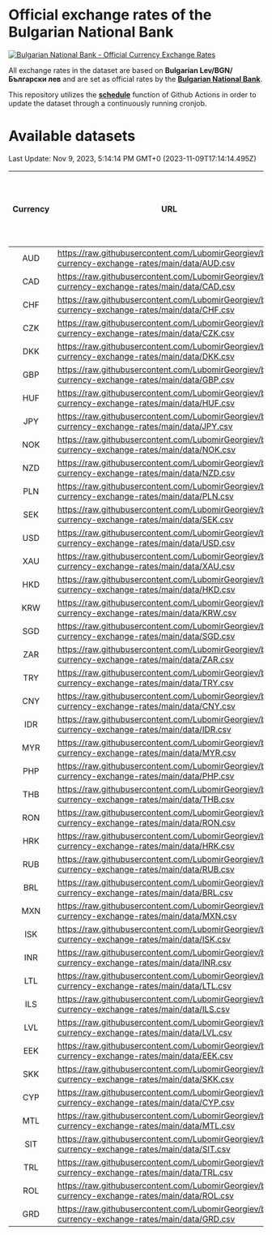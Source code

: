# Official exchange rates of the Bulgarian National Bank

[![Bulgarian National Bank - Official Currency Exchange Rates](https://github.com/LubomirGeorgiev/bnb-currency-exchange-rates/actions/workflows/update-rates.yml/badge.svg?branch=main)](https://github.com/LubomirGeorgiev/bnb-currency-exchange-rates/actions/workflows/update-rates.yml)

All exchange rates in the dataset are based on **Bulgarian Lev/BGN/Български лев** and are set as official rates by the [**Bulgarian National Bank**](https://www.bnb.bg/Statistics/StExternalSector/StExchangeRates/StERForeignCurrencies/index.htm?toLang=_EN).

This repository utilizes the [**schedule**](https://docs.github.com/en/actions/reference/events-that-trigger-workflows) function of Github Actions in order to update the dataset through a continuously running cronjob.

# Available datasets

<!-- START LINKS (DO NOT EVER FU*ING DELETE THIS COMMENT FOR THE LOVE OF YOUR LIFE!!! IF YOU ARE CURIOS HOW IT WORKS, YOU CAN HAVE A LOOK AT ./src/updateReadme.ts) -->

Last Update: Nov 9, 2023, 5:14:14 PM GMT+0 (2023-11-09T17:14:14.495Z)

| Currency | URL                                                                                             | Number of records | Number of missing days that were filled in |
| :------: | ----------------------------------------------------------------------------------------------- | :---------------: | :----------------------------------------: |
|   AUD    | https://raw.githubusercontent.com/LubomirGeorgiev/bnb-currency-exchange-rates/main/data/AUD.csv |       8794        |                    2714                    |
|   CAD    | https://raw.githubusercontent.com/LubomirGeorgiev/bnb-currency-exchange-rates/main/data/CAD.csv |       8794        |                    2714                    |
|   CHF    | https://raw.githubusercontent.com/LubomirGeorgiev/bnb-currency-exchange-rates/main/data/CHF.csv |       8794        |                    2714                    |
|   CZK    | https://raw.githubusercontent.com/LubomirGeorgiev/bnb-currency-exchange-rates/main/data/CZK.csv |       8794        |                    2714                    |
|   DKK    | https://raw.githubusercontent.com/LubomirGeorgiev/bnb-currency-exchange-rates/main/data/DKK.csv |       8794        |                    2714                    |
|   GBP    | https://raw.githubusercontent.com/LubomirGeorgiev/bnb-currency-exchange-rates/main/data/GBP.csv |       8794        |                    2714                    |
|   HUF    | https://raw.githubusercontent.com/LubomirGeorgiev/bnb-currency-exchange-rates/main/data/HUF.csv |       8794        |                    2714                    |
|   JPY    | https://raw.githubusercontent.com/LubomirGeorgiev/bnb-currency-exchange-rates/main/data/JPY.csv |       8794        |                    2714                    |
|   NOK    | https://raw.githubusercontent.com/LubomirGeorgiev/bnb-currency-exchange-rates/main/data/NOK.csv |       8794        |                    2714                    |
|   NZD    | https://raw.githubusercontent.com/LubomirGeorgiev/bnb-currency-exchange-rates/main/data/NZD.csv |       8794        |                    2714                    |
|   PLN    | https://raw.githubusercontent.com/LubomirGeorgiev/bnb-currency-exchange-rates/main/data/PLN.csv |       8794        |                    2714                    |
|   SEK    | https://raw.githubusercontent.com/LubomirGeorgiev/bnb-currency-exchange-rates/main/data/SEK.csv |       8794        |                    2714                    |
|   USD    | https://raw.githubusercontent.com/LubomirGeorgiev/bnb-currency-exchange-rates/main/data/USD.csv |       8794        |                    2714                    |
|   XAU    | https://raw.githubusercontent.com/LubomirGeorgiev/bnb-currency-exchange-rates/main/data/XAU.csv |       8794        |                    2716                    |
|   HKD    | https://raw.githubusercontent.com/LubomirGeorgiev/bnb-currency-exchange-rates/main/data/HKD.csv |       8492        |                    2623                    |
|   KRW    | https://raw.githubusercontent.com/LubomirGeorgiev/bnb-currency-exchange-rates/main/data/KRW.csv |       8492        |                    2623                    |
|   SGD    | https://raw.githubusercontent.com/LubomirGeorgiev/bnb-currency-exchange-rates/main/data/SGD.csv |       8492        |                    2623                    |
|   ZAR    | https://raw.githubusercontent.com/LubomirGeorgiev/bnb-currency-exchange-rates/main/data/ZAR.csv |       8492        |                    2623                    |
|   TRY    | https://raw.githubusercontent.com/LubomirGeorgiev/bnb-currency-exchange-rates/main/data/TRY.csv |       6974        |                    2153                    |
|   CNY    | https://raw.githubusercontent.com/LubomirGeorgiev/bnb-currency-exchange-rates/main/data/CNY.csv |       6854        |                    2117                    |
|   IDR    | https://raw.githubusercontent.com/LubomirGeorgiev/bnb-currency-exchange-rates/main/data/IDR.csv |       6854        |                    2117                    |
|   MYR    | https://raw.githubusercontent.com/LubomirGeorgiev/bnb-currency-exchange-rates/main/data/MYR.csv |       6854        |                    2117                    |
|   PHP    | https://raw.githubusercontent.com/LubomirGeorgiev/bnb-currency-exchange-rates/main/data/PHP.csv |       6854        |                    2117                    |
|   THB    | https://raw.githubusercontent.com/LubomirGeorgiev/bnb-currency-exchange-rates/main/data/THB.csv |       6854        |                    2117                    |
|   RON    | https://raw.githubusercontent.com/LubomirGeorgiev/bnb-currency-exchange-rates/main/data/RON.csv |       6795        |                    2099                    |
|   HRK    | https://raw.githubusercontent.com/LubomirGeorgiev/bnb-currency-exchange-rates/main/data/HRK.csv |       6540        |                    2018                    |
|   RUB    | https://raw.githubusercontent.com/LubomirGeorgiev/bnb-currency-exchange-rates/main/data/RUB.csv |       6238        |                    1923                    |
|   BRL    | https://raw.githubusercontent.com/LubomirGeorgiev/bnb-currency-exchange-rates/main/data/BRL.csv |       5884        |                    1820                    |
|   MXN    | https://raw.githubusercontent.com/LubomirGeorgiev/bnb-currency-exchange-rates/main/data/MXN.csv |       5884        |                    1820                    |
|   ISK    | https://raw.githubusercontent.com/LubomirGeorgiev/bnb-currency-exchange-rates/main/data/ISK.csv |       5681        |                    1765                    |
|   INR    | https://raw.githubusercontent.com/LubomirGeorgiev/bnb-currency-exchange-rates/main/data/INR.csv |       5517        |                    1706                    |
|   LTL    | https://raw.githubusercontent.com/LubomirGeorgiev/bnb-currency-exchange-rates/main/data/LTL.csv |       5272        |                    1615                    |
|   ILS    | https://raw.githubusercontent.com/LubomirGeorgiev/bnb-currency-exchange-rates/main/data/ILS.csv |       4791        |                    1485                    |
|   LVL    | https://raw.githubusercontent.com/LubomirGeorgiev/bnb-currency-exchange-rates/main/data/LVL.csv |       4782        |                    1462                    |
|   EEK    | https://raw.githubusercontent.com/LubomirGeorgiev/bnb-currency-exchange-rates/main/data/EEK.csv |       4000        |                    1226                    |
|   SKK    | https://raw.githubusercontent.com/LubomirGeorgiev/bnb-currency-exchange-rates/main/data/SKK.csv |       2970        |                    912                     |
|   CYP    | https://raw.githubusercontent.com/LubomirGeorgiev/bnb-currency-exchange-rates/main/data/CYP.csv |       2906        |                    890                     |
|   MTL    | https://raw.githubusercontent.com/LubomirGeorgiev/bnb-currency-exchange-rates/main/data/MTL.csv |       2604        |                    799                     |
|   SIT    | https://raw.githubusercontent.com/LubomirGeorgiev/bnb-currency-exchange-rates/main/data/SIT.csv |       2542        |                    778                     |
|   TRL    | https://raw.githubusercontent.com/LubomirGeorgiev/bnb-currency-exchange-rates/main/data/TRL.csv |       1818        |                    559                     |
|   ROL    | https://raw.githubusercontent.com/LubomirGeorgiev/bnb-currency-exchange-rates/main/data/ROL.csv |       1697        |                    524                     |
|   GRD    | https://raw.githubusercontent.com/LubomirGeorgiev/bnb-currency-exchange-rates/main/data/GRD.csv |        361        |                    109                     |

<!-- END LINKS (DO NOT EVER FU*ING DELETE THIS COMMENT FOR THE LOVE OF YOUR LIFE!!! IF YOU ARE CURIOS HOW IT WORKS, YOU CAN HAVE A LOOK AT ./src/updateReadme.ts) -->
